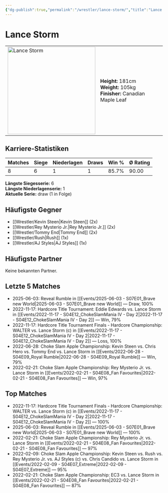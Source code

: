 ```yaml
---
{"dg-publish":true,"permalink":"/wrestler/lance-storm/","title":"Lance Storm","tags":["wrestler"],"noteIcon":""}
---
```



# Lance Storm

<table>
        <tr>
        <td><img src="https://github.com/CptSpaulding1980/choke-slam-wrestling/releases/download/images/Lance_Storm.png" width="280" alt="Lance Storm"></td>
        <td>
        <b>Height:</b> 181cm<br>
        <b>Weight:</b> 105kg<br>
        <b>Finisher:</b> Canadian Maple Leaf<br>
        </td>
        </tr>
        </table>
        

## Karriere-Statistiken

| Matches | Siege | Niederlagen | Draws | Win % | Ø Rating |
|---------|-------|-------------|-------|-------|-----------|
| 8 | 6 | 1 | 1 | 85.7% | 90.00 |

**Längste Siegesserie:** 6<br>**Längste Niederlagenserie:** 1<br>**Aktuelle Serie:** draw (1 in Folge)


## Häufigste Gegner
- [[Wrestler/Kevin Steen\|Kevin Steen]] (2x)
- [[Wrestler/Rey Mysterio Jr.\|Rey Mysterio Jr.]] (2x)
- [[Wrestler/Tommy End\|Tommy End]] (2x)
- [[Wrestler/Rush\|Rush]] (1x)
- [[Wrestler/AJ Styles\|AJ Styles]] (1x)

## Häufigste Partner
Keine bekannten Partner.

## Letzte 5 Matches
- 2025-06-03: Reveal Rumble in [[Events/2025-06-03 - S07E01_Brave new World\|2025-06-03 - S07E01_Brave new World]] — Draw, 100%
- 2022-11-17: Hardcore Title Tournament: Eddie Edwards vs. Lance Storm in [[Events/2022-11-17 - S04E12_ChokeSlamMania IV - Day 2\|2022-11-17 - S04E12_ChokeSlamMania IV - Day 2]] — Win, 79%
- 2022-11-17: Hardcore Title Tournament Finals - Hardcore Championship: WALTER vs. Lance Storm (c) in [[Events/2022-11-17 - S04E12_ChokeSlamMania IV - Day 2\|2022-11-17 - S04E12_ChokeSlamMania IV - Day 2]] — Loss, 100%
- 2022-06-28: Choke Slam Apple Championship: Kevin Steen vs. Chris Hero vs. Tommy End vs. Lance Storm in [[Events/2022-06-28 - S04E09_Royal Rumble\|2022-06-28 - S04E09_Royal Rumble]] — Win, 79%
- 2022-02-21: Choke Slam Apple Championship: Rey Mysterio Jr. vs. Lance Storm in [[Events/2022-02-21 - S04E08_Fan Favourites\|2022-02-21 - S04E08_Fan Favourites]] — Win, 97%

## Top Matches
- 2022-11-17: Hardcore Title Tournament Finals - Hardcore Championship: WALTER vs. Lance Storm (c) in [[Events/2022-11-17 - S04E12_ChokeSlamMania IV - Day 2\|2022-11-17 - S04E12_ChokeSlamMania IV - Day 2]] — 100%
- 2025-06-03: Reveal Rumble in [[Events/2025-06-03 - S07E01_Brave new World\|2025-06-03 - S07E01_Brave new World]] — 100%
- 2022-02-21: Choke Slam Apple Championship: Rey Mysterio Jr. vs. Lance Storm in [[Events/2022-02-21 - S04E08_Fan Favourites\|2022-02-21 - S04E08_Fan Favourites]] — 97%
- 2022-02-09: Choke Slam Apple Championship: Kevin Steen vs. Rush vs. Rey Mysterio Jr. vs. AJ Styles (c) vs. Chris Candido vs. Lance Storm in [[Events/2022-02-09 - S04E07_Extreme\|2022-02-09 - S04E07_Extreme]] — 95%
- 2022-02-21: Choke Slam Apple Championship: EC3 vs. Lance Storm in [[Events/2022-02-21 - S04E08_Fan Favourites\|2022-02-21 - S04E08_Fan Favourites]] — 87%
